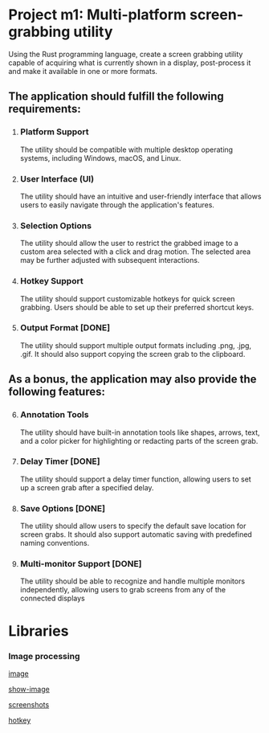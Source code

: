 # Project m1: Multi-platform screen-grabbing utility
Using the Rust programming language, create a screen grabbing utility capable of
acquiring what is currently shown in a display, post-process it and make it available
in one or more formats.
## The application should fulfill the following requirements:
1. ### Platform Support
   The utility should be compatible with multiple desktop operating systems, including Windows, macOS, and Linux.
2. ### User Interface (UI)
    The utility should have an intuitive and user-friendly interface that allows users to easily navigate through the application's features.
3. ### Selection Options
    The utility should allow the user to restrict the grabbed image to a custom area selected with a click and drag motion. The selected area may be further adjusted with subsequent interactions.
4. ### Hotkey Support 
   The utility should support customizable hotkeys for quick screen grabbing. Users should be able to set up their preferred shortcut keys.
5. ### Output Format [DONE]
   The utility should support multiple output formats including .png, .jpg, .gif. It should also support copying the screen grab to the clipboard. 
## As a bonus, the application may also provide the following features:
6. ### Annotation Tools
    The utility should have built-in annotation tools like shapes, arrows, text, and a color picker for highlighting or redacting parts of the screen grab.
7. ### Delay Timer [DONE]
    The utility should support a delay timer function, allowing users to set up a screen grab after a specified delay.
8. ### Save Options [DONE]
    The utility should allow users to specify the default save location for screen grabs. It should also support automatic saving with predefined naming conventions.
9. ### Multi-monitor Support [DONE]
    The utility should be able to recognize and handle multiple monitors independently, allowing users to grab screens from any of the connected displays
# Libraries
### Image processing
[image](https://crates.io/crates/image)

[show-image](https://crates.io/crates/show-image)

[screenshots](https://crates.io/crates/screenshots)

[hotkey](https://docs.rs/hotkey/latest/hotkey/)
